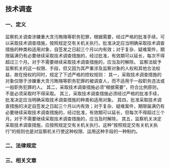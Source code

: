 ## 技术调查

### 一、定义

监察机关调查涉嫌重大贪污贿赂等职务犯罪，根据需要，经过严格的批准手续，可以采取技术调查措施，按照规定交有关机关执行。批准决定应当明确采取技术调查措施的种类和适用对象，自签发之日起三个月以内有效；对于复杂、疑难案件，期限届满仍有必要继续采取技术调查措施的，经过批准，有效期可以延长，每次不得超过三个月。对于不需要继续采取技术调查措施的，应当及时解除。
	监察法赋予监察机关的这一权限、手段，但又因为其严重涉及监察对象的人权和其他合法权益，故在授权的同时，规定了下述严格的控权规则：
	其一，采取技术调查措施的对象仅限于涉嫌重大贪污贿赂等职务犯罪的被调查人，而不适用于一般职务违法或一般职务犯罪的人。
	其二，采取技术调查措施必须“根据需要”，符合比例原则，不是必须采取时不得采取。
	其三，采取技术调查措施必须经过严格的批准手续，批准决定应当明确采取技术调查措施的种类和适用对象。
	其四，批准采取技术调查措施的决定自签发之日起三个月以内有效；对于复杂、疑难案件，期限届满仍有必要继续采取技术调查措施的，经过批准，有效期可以延长，但每次不得超过三个月。对于不需要继续采取技术调查措施的，应当及时解除。
	其五，监察机关决定采取技术调查措施，应按照规定交有关机关执行。这种“按照规定交有关机关执行”的规则也是对监察机关行使这种权限、运用这种手段的一种制约。

### 二、法律规定



### 三、相关文章